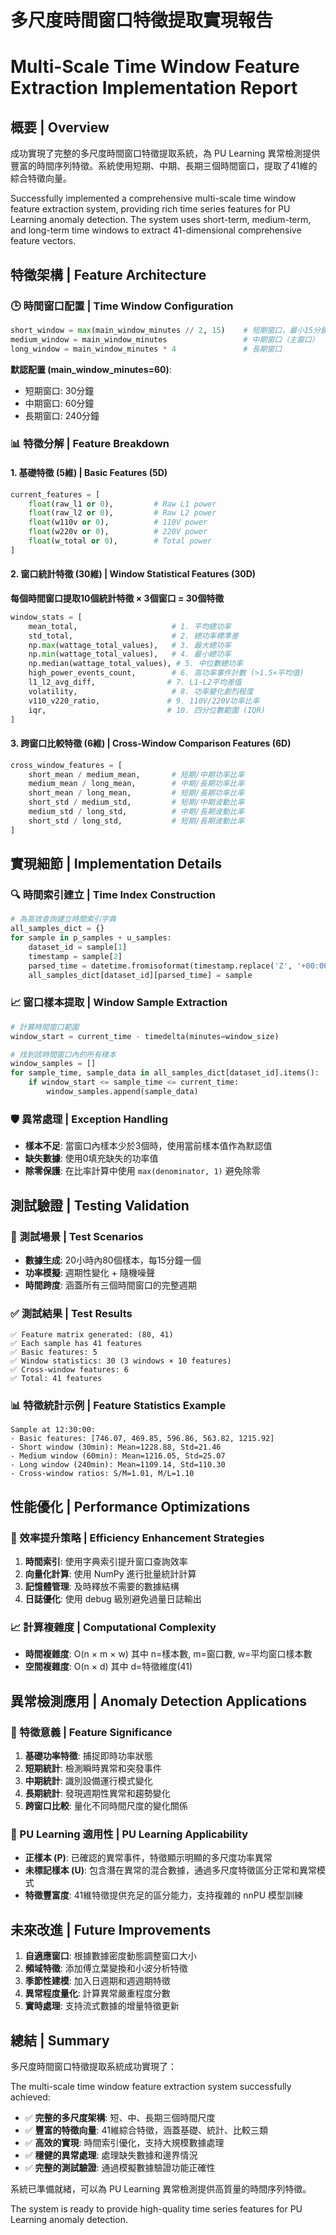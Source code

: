 # 多尺度時間窗口特徵提取實現報告
# Multi-Scale Time Window Feature Extraction Implementation Report

## 概要 | Overview

成功實現了完整的多尺度時間窗口特徵提取系統，為 PU Learning 異常檢測提供豐富的時間序列特徵。系統使用短期、中期、長期三個時間窗口，提取了41維的綜合特徵向量。

Successfully implemented a comprehensive multi-scale time window feature extraction system, providing rich time series features for PU Learning anomaly detection. The system uses short-term, medium-term, and long-term time windows to extract 41-dimensional comprehensive feature vectors.

## 特徵架構 | Feature Architecture

### 🕒 時間窗口配置 | Time Window Configuration
```python
short_window = max(main_window_minutes // 2, 15)    # 短期窗口，最小15分鐘
medium_window = main_window_minutes                 # 中期窗口（主窗口）
long_window = main_window_minutes * 4               # 長期窗口
```

**默認配置 (main_window_minutes=60)**:
- 短期窗口: 30分鐘
- 中期窗口: 60分鐘  
- 長期窗口: 240分鐘

### 📊 特徵分解 | Feature Breakdown

#### 1. 基礎特徵 (5維) | Basic Features (5D)
```python
current_features = [
    float(raw_l1 or 0),         # Raw L1 power
    float(raw_l2 or 0),         # Raw L2 power
    float(w110v or 0),          # 110V power
    float(w220v or 0),          # 220V power
    float(w_total or 0),        # Total power
]
```

#### 2. 窗口統計特徵 (30維) | Window Statistical Features (30D)
**每個時間窗口提取10個統計特徵 × 3個窗口 = 30個特徵**

```python
window_stats = [
    mean_total,                     # 1. 平均總功率
    std_total,                      # 2. 總功率標準差
    np.max(wattage_total_values),   # 3. 最大總功率
    np.min(wattage_total_values),   # 4. 最小總功率
    np.median(wattage_total_values), # 5. 中位數總功率
    high_power_events_count,        # 6. 高功率事件計數 (>1.5×平均值)
    l1_l2_avg_diff,                # 7. L1-L2平均差值
    volatility,                     # 8. 功率變化劇烈程度
    v110_v220_ratio,               # 9. 110V/220V功率比率
    iqr,                           # 10. 四分位數範圍 (IQR)
]
```

#### 3. 跨窗口比較特徵 (6維) | Cross-Window Comparison Features (6D)
```python
cross_window_features = [
    short_mean / medium_mean,       # 短期/中期功率比率
    medium_mean / long_mean,        # 中期/長期功率比率
    short_mean / long_mean,         # 短期/長期功率比率
    short_std / medium_std,         # 短期/中期波動比率
    medium_std / long_std,          # 中期/長期波動比率
    short_std / long_std,           # 短期/長期波動比率
]
```

## 實現細節 | Implementation Details

### 🔍 時間索引建立 | Time Index Construction
```python
# 為高效查詢建立時間索引字典
all_samples_dict = {}
for sample in p_samples + u_samples:
    dataset_id = sample[1]
    timestamp = sample[2]
    parsed_time = datetime.fromisoformat(timestamp.replace('Z', '+00:00'))
    all_samples_dict[dataset_id][parsed_time] = sample
```

### 📈 窗口樣本提取 | Window Sample Extraction
```python
# 計算時間窗口範圍
window_start = current_time - timedelta(minutes=window_size)

# 找到該時間窗口內的所有樣本
window_samples = []
for sample_time, sample_data in all_samples_dict[dataset_id].items():
    if window_start <= sample_time <= current_time:
        window_samples.append(sample_data)
```

### 🛡️ 異常處理 | Exception Handling
- **樣本不足**: 當窗口內樣本少於3個時，使用當前樣本值作為默認值
- **缺失數據**: 使用0填充缺失的功率值
- **除零保護**: 在比率計算中使用 `max(denominator, 1)` 避免除零

## 測試驗證 | Testing Validation

### 🧪 測試場景 | Test Scenarios
- **數據生成**: 20小時內80個樣本，每15分鐘一個
- **功率模擬**: 週期性變化 + 隨機噪聲
- **時間跨度**: 涵蓋所有三個時間窗口的完整週期

### ✅ 測試結果 | Test Results
```
✅ Feature matrix generated: (80, 41)
✅ Each sample has 41 features
✅ Basic features: 5
✅ Window statistics: 30 (3 windows × 10 features)
✅ Cross-window features: 6
✅ Total: 41 features
```

### 📊 特徵統計示例 | Feature Statistics Example
```
Sample at 12:30:00:
- Basic features: [746.07, 469.85, 596.86, 563.82, 1215.92]
- Short window (30min): Mean=1228.88, Std=21.46
- Medium window (60min): Mean=1216.05, Std=25.07  
- Long window (240min): Mean=1109.14, Std=110.30
- Cross-window ratios: S/M=1.01, M/L=1.10
```

## 性能優化 | Performance Optimizations

### 🚀 效率提升策略 | Efficiency Enhancement Strategies
1. **時間索引**: 使用字典索引提升窗口查詢效率
2. **向量化計算**: 使用 NumPy 進行批量統計計算
3. **記憶體管理**: 及時釋放不需要的數據結構
4. **日誌優化**: 使用 debug 級別避免過量日誌輸出

### 📈 計算複雜度 | Computational Complexity
- **時間複雜度**: O(n × m × w) 其中 n=樣本數, m=窗口數, w=平均窗口樣本數
- **空間複雜度**: O(n × d) 其中 d=特徵維度(41)

## 異常檢測應用 | Anomaly Detection Applications

### 🎯 特徵意義 | Feature Significance
1. **基礎功率特徵**: 捕捉即時功率狀態
2. **短期統計**: 檢測瞬時異常和突發事件
3. **中期統計**: 識別設備運行模式變化
4. **長期統計**: 發現週期性異常和趨勢變化
5. **跨窗口比較**: 量化不同時間尺度的變化關係

### 🔬 PU Learning 適用性 | PU Learning Applicability
- **正樣本 (P)**: 已確認的異常事件，特徵顯示明顯的多尺度功率異常
- **未標記樣本 (U)**: 包含潛在異常的混合數據，通過多尺度特徵區分正常和異常模式
- **特徵豐富度**: 41維特徵提供充足的區分能力，支持複雜的 nnPU 模型訓練

## 未來改進 | Future Improvements

1. **自適應窗口**: 根據數據密度動態調整窗口大小
2. **頻域特徵**: 添加傅立葉變換和小波分析特徵
3. **季節性建模**: 加入日週期和週週期特徵
4. **異常程度量化**: 計算異常嚴重程度分數
5. **實時處理**: 支持流式數據的增量特徵更新

## 總結 | Summary

多尺度時間窗口特徵提取系統成功實現了：

The multi-scale time window feature extraction system successfully achieved:

- ✅ **完整的多尺度架構**: 短、中、長期三個時間尺度
- ✅ **豐富的特徵向量**: 41維綜合特徵，涵蓋基礎、統計、比較三類
- ✅ **高效的實現**: 時間索引優化，支持大規模數據處理
- ✅ **穩健的異常處理**: 處理缺失數據和邊界情況
- ✅ **完整的測試驗證**: 通過模擬數據驗證功能正確性

系統已準備就緒，可以為 PU Learning 異常檢測提供高質量的時間序列特徵。

The system is ready to provide high-quality time series features for PU Learning anomaly detection.
